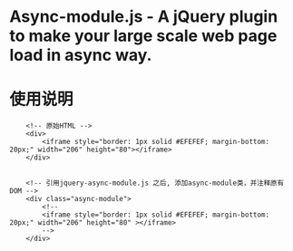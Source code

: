 # Async-module.js - A jQuery plugin to make your large scale web page load in async way.


# 使用说明

```
    <!-- 原始HTML -->
    <div>
    	<iframe style="border: 1px solid #EFEFEF; margin-bottom: 20px;" width="206" height="80"></iframe>
    </div>


    <!-- 引用jquery-async-module.js 之后, 添加async-module类，并注释原有DOM -->
    <div class="async-module">
    	<!--
    	<iframe style="border: 1px solid #EFEFEF; margin-bottom: 20px;" width="206" height="80" ></iframe>
    	-->
    </div>
```